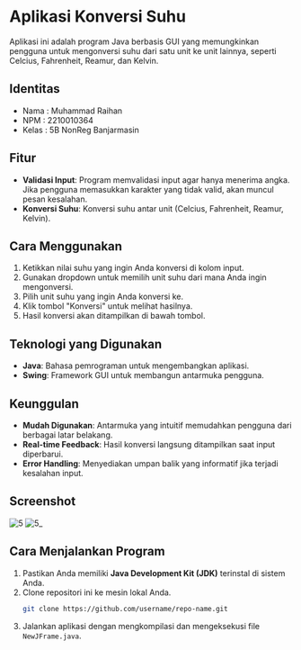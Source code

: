 # Aplikasi Konversi Suhu

Aplikasi ini adalah program Java berbasis GUI yang memungkinkan pengguna untuk mengonversi suhu dari satu unit ke unit lainnya, seperti Celcius, Fahrenheit, Reamur, dan Kelvin.

## Identitas
- Nama  : Muhammad Raihan
- NPM   : 2210010364
- Kelas : 5B NonReg Banjarmasin

## Fitur
- **Validasi Input**: Program memvalidasi input agar hanya menerima angka. Jika pengguna memasukkan karakter yang tidak valid, akan muncul pesan kesalahan.
- **Konversi Suhu**: Konversi suhu antar unit (Celcius, Fahrenheit, Reamur, Kelvin).

## Cara Menggunakan
1. Ketikkan nilai suhu yang ingin Anda konversi di kolom input.
2. Gunakan dropdown untuk memilih unit suhu dari mana Anda ingin mengonversi.
3. Pilih unit suhu yang ingin Anda konversi ke.
4. Klik tombol "Konversi" untuk melihat hasilnya.
5. Hasil konversi akan ditampilkan di bawah tombol.

## Teknologi yang Digunakan
- **Java**: Bahasa pemrograman untuk mengembangkan aplikasi.
- **Swing**: Framework GUI untuk membangun antarmuka pengguna.

## Keunggulan
- **Mudah Digunakan**: Antarmuka yang intuitif memudahkan pengguna dari berbagai latar belakang.
- **Real-time Feedback**: Hasil konversi langsung ditampilkan saat input diperbarui.
- **Error Handling**: Menyediakan umpan balik yang informatif jika terjadi kesalahan input.

## Screenshot
![5](https://github.com/user-attachments/assets/72ca07d4-3501-422c-93d2-d16f26b3c913)
![5_](https://github.com/user-attachments/assets/6b1c1bfd-7fa3-499f-9598-cbbac7750071)

## Cara Menjalankan Program
1. Pastikan Anda memiliki **Java Development Kit (JDK)** terinstal di sistem Anda.
2. Clone repositori ini ke mesin lokal Anda.
   ```bash
   git clone https://github.com/username/repo-name.git
3. Jalankan aplikasi dengan mengkompilasi dan mengeksekusi file `NewJFrame.java`.
